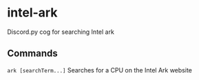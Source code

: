 # intel-ark
Discord.py cog for searching Intel ark

## Commands
`ark [searchTerm...]` Searches for a CPU on the Intel Ark website
